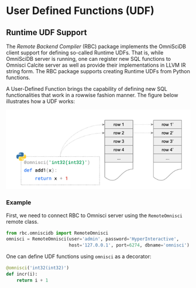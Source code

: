 # User Defined Functions \(UDF\)

## Runtime UDF Support

The _Remote Backend Compiler_ \(RBC\) package implements the OmniSciDB client support for defining so-called Runtime UDFs. That is, while OmniSciDB server is running, one can register new SQL functions to Omnisci Calcite server as well as provide their implementations in LLVM IR string form. The RBC package supports creating Runtime UDFs from Python functions.

A User-Defined Function brings the capability of defining new SQL functionalities that work in a rowwise fashion manner. The figure below illustrates how a UDF works:

![function add1 is called for every row and produce a new row](../.gitbook/assets/image.png)

### Example

First, we need to connect RBC to Omnisci server using the `RemoteOmnisci` remote class.

```python
from rbc.omniscidb import RemoteOmnisci
omnisci = RemoteOmnisci(user='admin', password='HyperInteractive',
                        host='127.0.0.1', port=6274, dbname='omnisci')
```

One can define UDF functions using `omnisci` as a decorator:

```python
@omnisci('int32(int32)')
def incr(i):
    return i + 1
```



